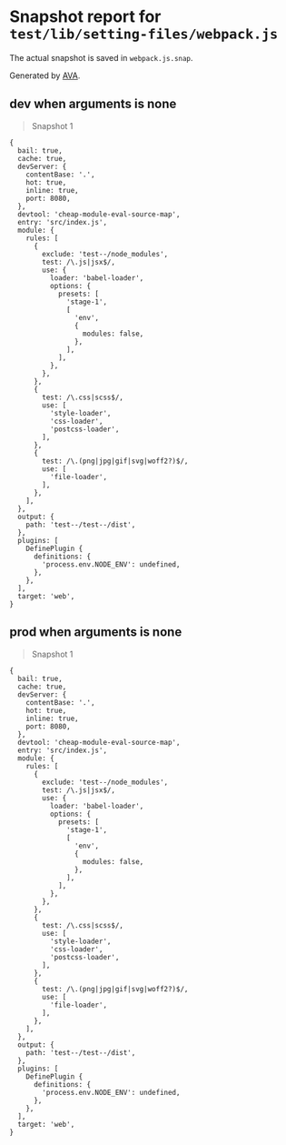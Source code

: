 # Snapshot report for `test/lib/setting-files/webpack.js`

The actual snapshot is saved in `webpack.js.snap`.

Generated by [AVA](https://ava.li).

## dev when arguments is none

> Snapshot 1

    {
      bail: true,
      cache: true,
      devServer: {
        contentBase: '.',
        hot: true,
        inline: true,
        port: 8080,
      },
      devtool: 'cheap-module-eval-source-map',
      entry: 'src/index.js',
      module: {
        rules: [
          {
            exclude: 'test--/node_modules',
            test: /\.js|jsx$/,
            use: {
              loader: 'babel-loader',
              options: {
                presets: [
                  'stage-1',
                  [
                    'env',
                    {
                      modules: false,
                    },
                  ],
                ],
              },
            },
          },
          {
            test: /\.css|scss$/,
            use: [
              'style-loader',
              'css-loader',
              'postcss-loader',
            ],
          },
          {
            test: /\.(png|jpg|gif|svg|woff2?)$/,
            use: [
              'file-loader',
            ],
          },
        ],
      },
      output: {
        path: 'test--/test--/dist',
      },
      plugins: [
        DefinePlugin {
          definitions: {
            'process.env.NODE_ENV': undefined,
          },
        },
      ],
      target: 'web',
    }

## prod when arguments is none

> Snapshot 1

    {
      bail: true,
      cache: true,
      devServer: {
        contentBase: '.',
        hot: true,
        inline: true,
        port: 8080,
      },
      devtool: 'cheap-module-eval-source-map',
      entry: 'src/index.js',
      module: {
        rules: [
          {
            exclude: 'test--/node_modules',
            test: /\.js|jsx$/,
            use: {
              loader: 'babel-loader',
              options: {
                presets: [
                  'stage-1',
                  [
                    'env',
                    {
                      modules: false,
                    },
                  ],
                ],
              },
            },
          },
          {
            test: /\.css|scss$/,
            use: [
              'style-loader',
              'css-loader',
              'postcss-loader',
            ],
          },
          {
            test: /\.(png|jpg|gif|svg|woff2?)$/,
            use: [
              'file-loader',
            ],
          },
        ],
      },
      output: {
        path: 'test--/test--/dist',
      },
      plugins: [
        DefinePlugin {
          definitions: {
            'process.env.NODE_ENV': undefined,
          },
        },
      ],
      target: 'web',
    }
